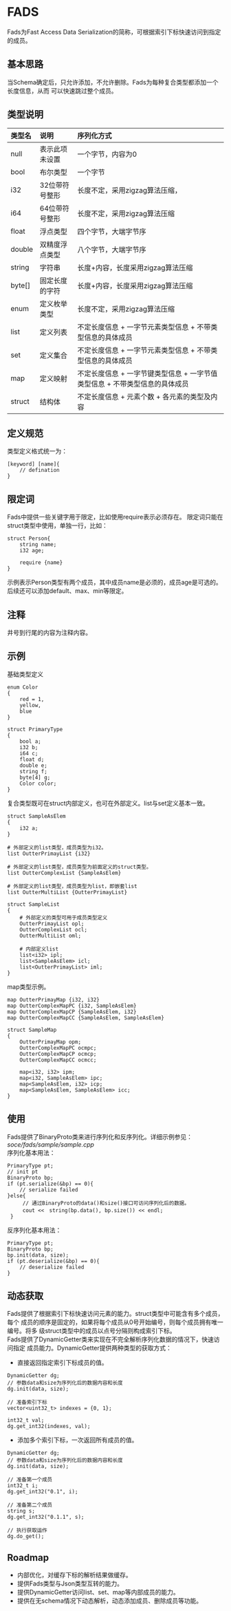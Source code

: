 # FADS
Fads为Fast Access Data Serialization的简称，可根据索引下标快速访问到指定的成员。

## 基本思路
当Schema确定后，只允许添加，不允许删除。Fads为每种复合类型都添加一个长度信息，从而
可以快速跳过整个成员。

## 类型说明

类型名|说明|序列化方式
:---|:---|:---
null|表示此项未设置|一个字节，内容为0
bool|布尔类型|一个字节
i32|32位带符号整形|长度不定，采用zigzag算法压缩，
i64|64位带符号整形|长度不定，采用zigzag算法压缩
float|浮点类型|四个字节，大端字节序
double|双精度浮点类型|八个字节，大端字节序
string|字符串|长度+内容，长度采用zigzag算法压缩
byte[]|固定长度的字符|长度+内容，长度采用zigzag算法压缩
enum|定义枚举类型|长度不定，采用zigzag算法压缩
list|定义列表|不定长度信息 + 一字节元素类型信息 + 不带类型信息的具体成员
set|定义集合|不定长度信息 + 一字节元素类型信息 + 不带类型信息的具体成员
map|定义映射|不定长度信息 + 一字节键类型信息 + 一字节值类型信息 + 不带类型信息的具体成员
struct|结构体|不定长度信息 + 元素个数 + 各元素的类型及内容

## 定义规范
类型定义格式统一为：
```
[keyword] [name]{
    // defination
}
```

## 限定词
Fads中提供一些关键字用于限定，比如使用require表示必须存在。
限定词只能在struct类型中使用，单独一行，比如：
```
struct Person{
    string name;
    i32 age;
    
    require {name}
}

```
示例表示Person类型有两个成员，其中成员name是必须的，成员age是可选的。
后续还可以添加default、max、min等限定。

## 注释
井号到行尾的内容为注释内容。

## 示例
基础类型定义
```
enum Color
{
    red = 1,
    yellow,
    blue
}

struct PrimaryType
{
    bool a;
    i32 b;
    i64 c;
    float d;
    double e;
    string f;
    byte[4] g;
    Color color;
}
```
复合类型既可在struct内部定义，也可在外部定义。list与set定义基本一致。
```
struct SampleAsElem
{
    i32 a;
}

# 外部定义的list类型，成员类型为i32。
list OutterPrimayList {i32}

# 外部定义的list类型，成员类型为前面定义的struct类型。
list OutterComplexList {SampleAsElem}

# 外部定义的list类型，成员类型为list，即嵌套list
list OutterMultiList {OutterPrimayList}

struct SampleList
{
    # 外部定义的类型可用于成员类型定义
    OutterPrimayList opl;
    OutterComplexList ocl;
    OutterMultiList oml;
    
    # 内部定义list
    list<i32> ipl;
    list<SampleAsElem> icl;
    list<OutterPrimayList> iml;
}
```

map类型示例。
```
map OutterPrimayMap {i32, i32}
map OutterComplexMapPC {i32, SampleAsElem}
map OutterComplexMapCP {SampleAsElem, i32}
map OutterComplexMapCC {SampleAsElem, SampleAsElem}

struct SampleMap
{
    OutterPrimayMap opm;
    OutterComplexMapPC ocmpc;
    OutterComplexMapCP ocmcp;
    OutterComplexMapCC ocmcc;
    
    map<i32, i32> ipm;
    map<i32, SampleAsElem> ipc;
    map<SampleAsElem, i32> icp;
    map<SampleAsElem, SampleAsElem> icc;
}
```

## 使用
Fads提供了BinaryProto类来进行序列化和反序列化。详细示例参见：*soce/fads/sample/sample.cpp*   
序列化基本用法：
```
PrimaryType pt;
// init pt
BinaryProto bp;
if (pt.serialize(&bp) == 0){
    // serialize failed
}else{
     // 通过BinaryProto的data()和size()接口可访问序列化后的数据。
     cout <<　string(bp.data(), bp.size()) << endl;
 }
```
反序列化基本用法：
```
PrimaryType pt;
BinaryProto bp;
bp.init(data, size);
if (pt.deserialize(&bp) == 0){
    // deserialize failed
}
```

## 动态获取
Fads提供了根据索引下标快速访问元素的能力。struct类型中可能含有多个成员，每个
成员的顺序是固定的，如果将每个成员从0号开始编号，则每个成员拥有唯一编号。将多
级struct类型中的成员以点号分隔则构成索引下标。   
Fads提供了DynamicGetter类来实现在不完全解析序列化数据的情况下，快速访问指定
成员能力。DynamicGetter提供两种类型的获取方式：
- 直接返回指定索引下标成员的值。
```
DynamicGetter dg;
// 参数data和size为序列化后的数据内容和长度
dg.init(data, size);

// 准备索引下标
vector<uint32_t> indexes = {0, 1};

int32_t val;
dg.get_int32(indexes, val);
```
- 添加多个索引下标，一次返回所有成员的值。
```
DynamicGetter dg;
// 参数data和size为序列化后的数据内容和长度
dg.init(data, size);

// 准备第一个成员
int32_t i;
dg.get_int32("0.1", i);

// 准备第二个成员
string s;
dg.get_int32("0.1.1", s);

// 执行获取运作
dg.do_get();
```
## Roadmap
- 内部优化，对缓存下标的解析结果做缓存。
- 提供Fads类型与Json类型互转的能力。
- 提供DynamicGetter访问list、set、map等内部成员的能力。
- 提供在无schema情况下动态解析，动态添加成员、删除成员等功能。

